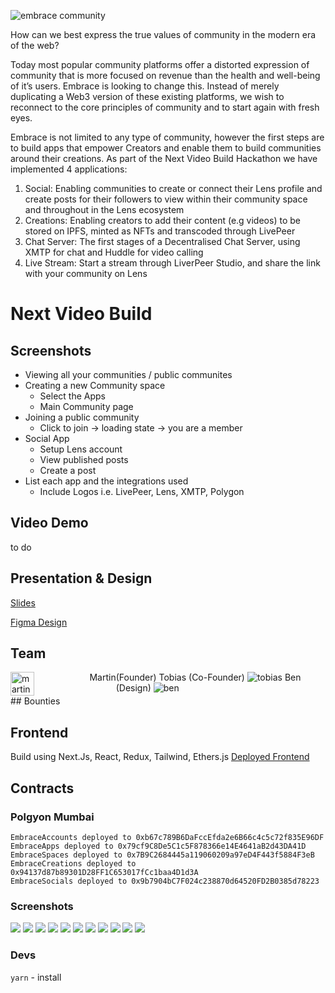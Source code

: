 ![embrace community](https://lets.embrace.community/logos/embrace-earth-web.png)

How can we best express the true values of community in the modern era of the web?

Today most popular community platforms offer a distorted expression of community that is more focused on revenue than the health and well-being of it’s users. Embrace is looking to change this.
Instead of merely duplicating a Web3 version of these existing platforms, we wish to reconnect to the core principles of community and to start again with fresh eyes.

Embrace is not limited to any type of community, however the first steps are to build apps that empower Creators and enable them to build communities around their creations. As part of the Next Video Build Hackathon we have implemented 4 applications:

1.  Social: Enabling communities to create or connect their Lens profile and create posts for their followers to view within their community space and throughout in the Lens ecosystem
2.  Creations: Enabling creators to add their content (e.g videos) to be stored on IPFS, minted as NFTs and transcoded through LivePeer
3.  Chat Server: The first stages of a Decentralised Chat Server, using XMTP for chat and Huddle for video calling
4.  Live Stream: Start a stream through LiverPeer Studio, and share the link with your community on Lens

# Next Video Build

## Screenshots

- Viewing all your communities / public communites
- Creating a new Community space
  - Select the Apps
  - Main Community page
- Joining a public community
  - Click to join → loading state → you are a member
- Social App
  - Setup Lens account
  - View published posts
  - Create a post
- List each app and the integrations used
  - Include Logos i.e. LivePeer, Lens, XMTP, Polygon

## Video Demo

to do

## Presentation & Design

[Slides](https://docs.google.com/presentation/d/1S9ExAmx9alB77exgWNN5q_Pj4qTKXJ5-44fDco_qy-s)

[Figma Design](https://www.figma.com/proto/sEmV82YmSN96KVMeIUcuh0/Embrace.community?node-id=15%3A1107&scaling=scale-down-width&page-id=0%3A1&starting-point-node-id=9%3A646)

## Team

<div style="display: flex; justify-content: space-between;">

<img src="https://i.imgur.com/LIMblFg.jpg" alt="martin" style="width: 30%;" />
Martin <martin@openskydevelopment.co.uk> (Founder)
<!-- <span style="width: 30%;"> -->
<!-- ![martin](https://i.imgur.com/LIMblFg.jpg) -->
<!-- </span> -->

<span style="width: 30%;">
Tobias <caruso33@web.de> (Co-Founder)

<img src="https://i.imgur.com/MKspbN4.png" alt="tobias" />
<!-- ![tobias](https://i.imgur.com/MKspbN4.png) -->
</span>

<span style="width: 30%;">
Ben <info@bennisan.be> (Design)
<img src="https://i.imgur.com/Vxj7mc3.png" alt="ben" />
<!-- ![ben](https://i.imgur.com/Vxj7mc3.png) -->
</span>

</div>
## Bounties

## Frontend

Build using Next.Js, React, Redux, Tailwind, Ethers.js
[Deployed Frontend](https://next-video.embrace.community)

## Contracts

### Polgyon Mumbai

```shell
EmbraceAccounts deployed to 0xb67c789B6DaFccEfda2e6B66c4c5c72f835E96DF
EmbraceApps deployed to 0x79cf9C8De5C1c5F878366e14E4641aB2d43DA41D
EmbraceSpaces deployed to 0x7B9C2684445a119060209a97eD4F443f5884F3eB
EmbraceCreations deployed to 0x94137d87b89301D28FF1C653017fCc1baa4D1d3A
EmbraceSocials deployed to 0x9b7904bC7F024c238870d64520FD2B0385d78223
```

### Screenshots

![](https://i.imgur.com/KGBfKS2.png)
![](https://i.imgur.com/CRrX5Em.png)
![](https://i.imgur.com/hQu5DaA.png)
![](https://i.imgur.com/H1T18X3.png)
![](https://i.imgur.com/qqkSXG1.png)
![](https://i.imgur.com/an4nRSr.png)
![](https://i.imgur.com/3P2Ry2V.png)
![](https://i.imgur.com/Wr4938O.png)
![](https://i.imgur.com/rxOEwWN.png)
![](https://i.imgur.com/OVGmlsI.png)
![](https://i.imgur.com/5yZnGrn.png)

### Devs

`yarn` - install
